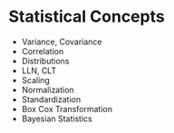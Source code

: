 # Statistical Concepts
- Variance, Covariance
- Correlation
- Distributions
- LLN, CLT
- Scaling
- Normalization
- Standardization
- Box Cox Transformation
- Bayesian Statistics
